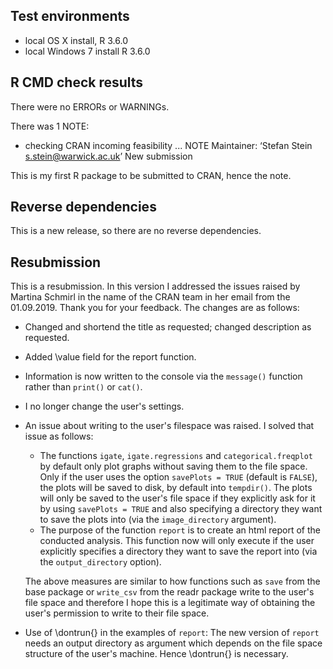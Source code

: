 ## Test environments
* local OS X install, R 3.6.0
* local Windows 7 install R 3.6.0

## R CMD check results

There were no ERRORs or WARNINGs. 


There was 1 NOTE:

* checking CRAN incoming feasibility ... NOTE
Maintainer: ‘Stefan Stein <s.stein@warwick.ac.uk>’
New submission

This is my first R package to be submitted to CRAN, hence the note.

## Reverse dependencies

This is a new release, so there are no reverse dependencies.

## Resubmission

This is a resubmission. In this version I addressed the issues raised by 
Martina Schmirl in the name of the CRAN team in her email from the 01.09.2019. Thank you for your feedback.
The changes are as follows:

* Changed and shortend the title as requested; changed description as requested.
* Added \\value field for the report function.
* Information is now written to the console via the `message()` function rather than `print()` or `cat()`.
* I no longer change the user's settings.
* An issue about writing to the user's filespace was raised. I solved that issue as follows:
    - The functions `igate`, `igate.regressions` and `categorical.freqplot` by default only
    plot graphs without saving them to the file space. Only if the user uses the option `savePlots = TRUE`
    (default is `FALSE`),
    the plots will be saved to disk, by default into `tempdir()`. The plots will only be saved to the user's
    file space if they explicitly ask for it by using `savePlots = TRUE` and
    also specifying a directory they want to save the plots into (via the `image_directory` argument).
    - The purpose of the function `report` is to create an html report of the conducted analysis. This function now 
    will only execute if the user explicitly specifies a directory they want to save the report into (via the
    `output_directory` option).
    
  The above measures are similar to how functions such as `save` from the base package or `write_csv` from the readr
  package write to the user's file space and therefore I hope this is a legitimate way of obtaining the user's
  permission to write to their file space.
* Use of \\dontrun{} in the examples of `report`: The new version of `report` needs an output directory as argument which depends on the file space structure of the user's machine. Hence \\dontrun{} is necessary.



